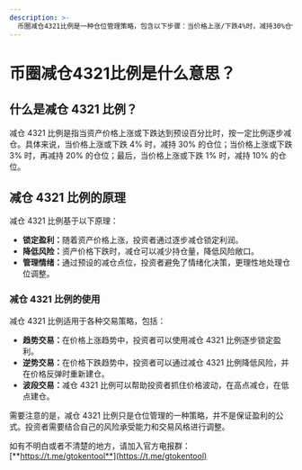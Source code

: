 ```yaml
---
description: >-
  币圈减仓4321比例是一种仓位管理策略，包含以下步骤：当价格上涨/下跌4%时，减持30%仓位；当价格上涨/下跌3%时，再减持20%仓位；当价格上涨/下跌1%时，减持10%仓位。该策略旨在通过逐步减仓锁定盈利、降低风险和管理情绪。
---
```


# 币圈减仓4321比例是什么意思？

## 什么是减仓 4321 比例？

减仓 4321 比例是指当资产价格上涨或下跌达到预设百分比时，按一定比例逐步减仓。具体来说，当价格上涨或下跌 4% 时，减持 30% 的仓位；当价格上涨或下跌 3% 时，再减持 20% 的仓位；最后，当价格上涨或下跌 1% 时，减持 10% 的仓位。

## 减仓 4321 比例的原理

减仓 4321 比例基于以下原理：

* **锁定盈利：**&#x968F;着资产价格上涨，投资者通过逐步减仓锁定利润。
* **降低风险：**&#x8D44;产价格下跌时，减仓可以减少持仓量，降低风险敞口。
* **管理情绪：**&#x901A;过预设的减仓点位，投资者避免了情绪化决策，更理性地处理仓位调整。

### 减仓 4321 比例的使用

减仓 4321 比例适用于各种交易策略，包括：

* **趋势交易：**&#x5728;价格上涨趋势中，投资者可以使用减仓 4321 比例逐步锁定盈利。
* **逆势交易：**&#x5728;价格下跌趋势中，投资者可以通过减仓 4321 比例降低风险，并在价格反弹时重新建仓。
* **波段交易：**&#x51CF;仓 4321 比例可以帮助投资者抓住价格波动，在高点减仓，在低点建仓。

需要注意的是，减仓 4321 比例只是仓位管理的一种策略，并不是保证盈利的公式。投资者需要结合自己的风险承受能力和交易风格进行调整。

如有不明白或者不清楚的地方，请加入官方电报群：[**https://t.me/gtokentool**](https://t.me/gtokentool)

